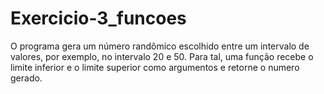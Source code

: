 # Exercicio-3_funcoes
O programa gera um número randômico escolhido entre um intervalo de valores, por exemplo, no intervalo 20 e 50. Para tal, uma função recebe o limite inferior e o limite superior como argumentos e retorne o numero gerado.

